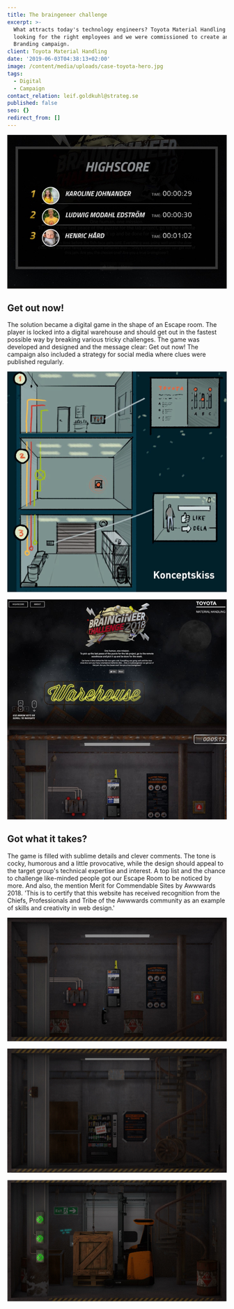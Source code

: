 ```yaml
---
title: The braingeneer challenge
excerpt: >-
  What attracts today's technology engineers? Toyota Material Handling was
  looking for the right employees and we were commissioned to create an Employer
  Branding campaign.
client: Toyota Material Handling
date: '2019-06-03T04:38:13+02:00'
image: /content/media/uploads/case-toyota-hero.jpg
tags:
  - Digital
  - Campaign
contact_relation: leif.goldkuhl@strateg.se
published: false
seo: {}
redirect_from: []
---
```

<Column md="6">  <Box    title="A challenge to challenge"    content="A world-famous brand with strong values and culture - is that enough to catch the  employees you want? The assignment was to create a campaign for the target group that was identified as 'Hunters' - hungry, engineered engineers with power. Thee are digital and triggered by challenges. We created an idea based on the target group's competition instinct and the desire to meet challenges that are not solved by anyone - a true braingineer."  /></Column>

<Column md="6">

![](/content/media/uploads/case-toyota-highscore.jpg)

</Column>

<EmbedPlayer src="https://player.vimeo.com/video/261798953" />

## Get out now!

The solution became a digital game in the shape of an Escape room. The player is locked into a digital warehouse and should get out in the fastest possible way by breaking various tricky challenges. The game was developed and designed and the message clear: Get out now! The campaign also included a strategy for social media where clues were published regularly.

<Column md="6">

![](/content/media/uploads/case-toyota-conceptsketch.png)


</Column>

<Column md="6">


![](/content/media/uploads/case-toyota-printscreen.jpg)


</Column>

## Got what it takes?

The game is filled with sublime details and clever comments. The tone is cocky, humorous and a little provocative, while the design should appeal to the target group's technical expertise and interest. A top list and the chance to challenge like-minded people got our Escape Room to be noticed by more. And also, the mention Merit for Commendable Sites by Awwwards 2018. 'This is to certify that this website has received recognition from the Chiefs, Professionals and Tribe of the Awwwards community as an example of skills and creativity in web design.'

![](/content/media/uploads/case-toyota-room-one.jpg)

![](/content/media/uploads/case-toyota-room-two.jpg)

![](/content/media/uploads/case-toyota-room-three.jpg)
